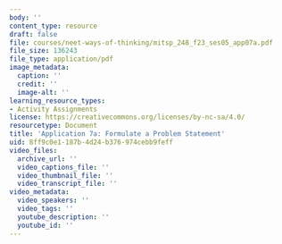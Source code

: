 ```yaml
---
body: ''
content_type: resource
draft: false
file: courses/neet-ways-of-thinking/mitsp_248_f23_ses05_app07a.pdf
file_size: 136243
file_type: application/pdf
image_metadata:
  caption: ''
  credit: ''
  image-alt: ''
learning_resource_types:
- Activity Assignments
license: https://creativecommons.org/licenses/by-nc-sa/4.0/
resourcetype: Document
title: 'Application 7a: Formulate a Problem Statement'
uid: 8ff9c0e1-187b-4d24-b376-974cebb9feff
video_files:
  archive_url: ''
  video_captions_file: ''
  video_thumbnail_file: ''
  video_transcript_file: ''
video_metadata:
  video_speakers: ''
  video_tags: ''
  youtube_description: ''
  youtube_id: ''
---
```

